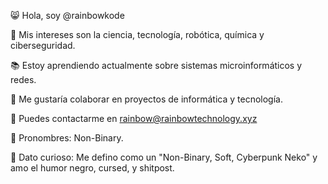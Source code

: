 😸 Hola, soy @rainbowkode

🌟 Mis intereses son la ciencia, tecnología, robótica, química y ciberseguridad.

📚 Estoy aprendiendo actualmente sobre sistemas microinformáticos y redes.

🤝 Me gustaría colaborar en proyectos de informática y tecnología.

📧 Puedes contactarme en rainbow@rainbowtechnology.xyz

🌈 Pronombres: Non-Binary.

🎉 Dato curioso: Me defino como un "Non-Binary, Soft, Cyberpunk Neko" y amo el humor negro, cursed, y shitpost.









<!---
rainbowkode/rainbowkode is a ✨ special ✨ repository because its `README.md` (this file) appears on your GitHub profile.
You can click the Preview link to take a look at your changes.
--->
